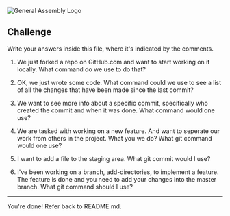 ![General Assembly Logo](http://i.imgur.com/ke8USTq.png)

## Challenge

Write your answers inside this file, where it's indicated by the comments.

1. We just forked a repo on GitHub.com and want to start working on it locally. What command do we use to do that?

2. OK, we just wrote some code. What command could we use to see a list of all the changes that have been made since the last commit?


3. We want to see more info about a specific commit, specifically who created the commit and when it was done. What command would one use?

4. We are tasked with working on a new feature. And want to seperate our work from others in the project. What you we do? What git command would one use?


5. I want to add a file to the staging area. What git commit would I use?


6. I've been working on a branch, add-directories, to implement a feature. The feature is done and you need to add your changes into the master branch. What git command should I use?


<hr>

You're done! Refer back to README.md.
